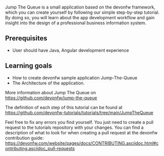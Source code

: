 Jump The Queue is a small application based on the devonfw framework, which you can create yourself by following our simple step-by-step tutorial. By doing so, you will learn about the app development workflow and gain insight into the design of a professional business information system.

## Prerequisites
* User should have Java, Angular development experience

## Learning goals
* How to create devonfw sample application Jump-The-Queue
* The Architecture of the application. 

More information about Jump The Queue on https://github.com/devonfw/jump-the-queue



The definition of each step of this tutorial can be found at https://github.com/devonfw-tutorials/tutorials/tree/main/JumpTheQueue

Feel free to fix any errors you find yourself. You just need to create a pull request to the tutorials repository with your changes.
You can find a description of what to look for when creating a pull request at the devonfw contribution guide: https://devonfw.com/website/pages/docs/CONTRIBUTING.asciidoc.html#contributing.asciidoc_pull-requests
